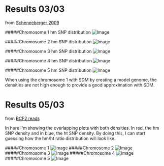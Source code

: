 Results 03/03 
====
from [Scheneeberger 2009](http://1001genomes.org/software/shoremap.html)

#####Chromosome 1 hm SNP distribution
![Image](https://github.com/pilarcormo/SNP_distribution_method/blob/master/chromosome1/Rplot.hm1.png?raw=true)

#####Chromosome 2 hm SNP distribution
![Image](https://github.com/pilarcormo/SNP_distribution_method/blob/master/chromosome2/Rplot.hm2.png?raw=true)

#####Chromosome 3 hm SNP distribution
![Image](https://github.com/pilarcormo/SNP_distribution_method/blob/master/chromosome3/Rplot.hm3.png?raw=true)

#####Chromosome 4 hm SNP distribution
![Image](https://github.com/pilarcormo/SNP_distribution_method/blob/master/chromosome4/Rplot.hm4.png?raw=true)

#####Chromosome 5 hm SNP distribution
![Image](https://github.com/pilarcormo/SNP_distribution_method/blob/master/chromosome5/Rplot.hm5.png?raw=true)

When using the chromosome 1 with SDM by creating a model genome, the densities are not high enough to provide a good approximation with SDM.

Results 05/03
====

from [BCF2 reads](http://1001genomes.org/software/shoremap.html)

In here I'm showing the overlapping plots with both densities. In red, the hm SNP density and in blue, the ht SNP density. By doing this, I can start guessing how the hm/ht ratio distribution will look like. 

#####Chromosome 1 
![Image](https://github.com/pilarcormo/SNP_distribution_method/blob/master/BCF2_chromosome1/Rplot.overlap_hmht.png?raw=true)
#####Chromosome 2 
![Image](https://github.com/pilarcormo/SNP_distribution_method/blob/master/BCF2_chromosome2/Rplot.overlap_hmht.png?raw=true)
#####Chromosome 3
![Image](https://github.com/pilarcormo/SNP_distribution_method/blob/master/BCF2_chromosome3/Rplot.overlap_hmht.png?raw=true)
#####Chromosome 4
![Image](https://github.com/pilarcormo/SNP_distribution_method/blob/master/BCF2_chromosome4/Rplot.overlap_hmht.png?raw=true)
#####Chromosome 5 
![Image](https://github.com/pilarcormo/SNP_distribution_method/blob/master/BCF2_chromosome5/Rplot.overlap_hmht.png?raw=true)
